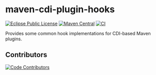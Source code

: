 # maven-cdi-plugin-hooks
[![Eclipse Public License](https://img.shields.io/github/license/mavenplugins/maven-cdi-plugin-hooks?label=License)](./LICENSE)
[![Maven Central](https://img.shields.io/maven-central/v/io.github.mavenplugins/cdi-plugin-hooks.svg?label=Maven%20Central)](https://search.maven.org/artifact/io.github.mavenplugins/cdi-plugin-hooks)
[![CI](https://github.com/mavenplugins/maven-cdi-plugin-hooks/actions/workflows/build_and_deploy.yml/badge.svg)](https://github.com/mavenplugins/maven-cdi-plugin-hooks/actions/workflows/build_and_deploy.yml)

Provides some common hook implementations for CDI-based Maven plugins.

## Contributors
[![Code Contributors](https://contrib.rocks/image?repo=mavenplugins/maven-cdi-plugin-hooks)](https://github.com/mavenplugins/maven-cdi-plugin-hooks/graphs/contributors)
